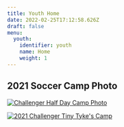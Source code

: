 ```yaml
---
title: Youth Home
date: 2022-02-25T17:12:58.626Z
draft: false
menu:
  youth:
    identifier: youth
    name: Home
    weight: 1
---
```

## 2021 Soccer Camp Photo

[![Challenger Half Day Camp Photo](https://res.cloudinary.com/robinson-soccer/image/upload/v1647279719/Youth/Home/2021-challenger-half-day-small_y620qc.png)](https://res.cloudinary.com/robinson-soccer/image/upload/v1647279719/Youth/Home/2021-challenger-half-day-small_y620qc.png)

[![2021 Challenger Tiny Tyke's Camp](https://res.cloudinary.com/robinson-soccer/image/upload/v1647436350/Youth/Home/2021-challenger-tinytykes-small_u5zwvg.png)](https://res.cloudinary.com/robinson-soccer/image/upload/v1647436350/Youth/Home/2021-challenger-tinytykes-small_u5zwvg.png)